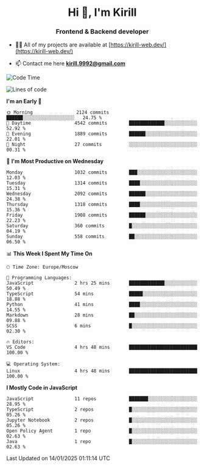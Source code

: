 <h1 align="center">Hi 👋, I'm Kirill</h1>
<h3 align="center">Frontend & Backend developer</h3>

- 👨‍💻 All of my projects are available at [https://kirill-web.dev/](https://kirill-web.dev/)

- 📫 Contact me here **kirill.9992@gmail.com**











<!--START_SECTION:waka-->
![Code Time](http://img.shields.io/badge/Code%20Time-2%2C092%20hrs%2019%20mins-blue)

![Lines of code](https://img.shields.io/badge/From%20Hello%20World%20I%27ve%20Written-5.3%20million%20lines%20of%20code-blue)

**I'm an Early 🐤** 

```text
🌞 Morning                2124 commits        ██████░░░░░░░░░░░░░░░░░░░   24.75 % 
🌆 Daytime                4542 commits        █████████████░░░░░░░░░░░░   52.92 % 
🌃 Evening                1889 commits        ██████░░░░░░░░░░░░░░░░░░░   22.01 % 
🌙 Night                  27 commits          ░░░░░░░░░░░░░░░░░░░░░░░░░   00.31 % 
```
📅 **I'm Most Productive on Wednesday** 

```text
Monday                   1032 commits        ███░░░░░░░░░░░░░░░░░░░░░░   12.03 % 
Tuesday                  1314 commits        ████░░░░░░░░░░░░░░░░░░░░░   15.31 % 
Wednesday                2092 commits        ██████░░░░░░░░░░░░░░░░░░░   24.38 % 
Thursday                 1318 commits        ████░░░░░░░░░░░░░░░░░░░░░   15.36 % 
Friday                   1908 commits        ██████░░░░░░░░░░░░░░░░░░░   22.23 % 
Saturday                 360 commits         █░░░░░░░░░░░░░░░░░░░░░░░░   04.19 % 
Sunday                   558 commits         ██░░░░░░░░░░░░░░░░░░░░░░░   06.50 % 
```


📊 **This Week I Spent My Time On** 

```text
🕑︎ Time Zone: Europe/Moscow

💬 Programming Languages: 
JavaScript               2 hrs 25 mins       █████████████░░░░░░░░░░░░   50.49 % 
TypeScript               54 mins             █████░░░░░░░░░░░░░░░░░░░░   18.88 % 
Python                   41 mins             ████░░░░░░░░░░░░░░░░░░░░░   14.55 % 
Markdown                 28 mins             ██░░░░░░░░░░░░░░░░░░░░░░░   09.88 % 
SCSS                     6 mins              █░░░░░░░░░░░░░░░░░░░░░░░░   02.30 % 

🔥 Editors: 
VS Code                  4 hrs 48 mins       █████████████████████████   100.00 % 

💻 Operating System: 
Linux                    4 hrs 48 mins       █████████████████████████   100.00 % 
```

**I Mostly Code in JavaScript** 

```text
JavaScript               11 repos            ███████░░░░░░░░░░░░░░░░░░   28.95 % 
TypeScript               2 repos             █░░░░░░░░░░░░░░░░░░░░░░░░   05.26 % 
Jupyter Notebook         2 repos             █░░░░░░░░░░░░░░░░░░░░░░░░   05.26 % 
Open Policy Agent        1 repo              █░░░░░░░░░░░░░░░░░░░░░░░░   02.63 % 
Java                     1 repo              █░░░░░░░░░░░░░░░░░░░░░░░░   02.63 % 
```




 Last Updated on 14/01/2025 01:11:14 UTC
<!--END_SECTION:waka-->
